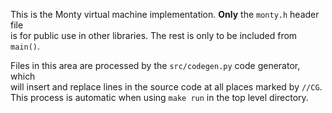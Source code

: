This is the Monty virtual machine implementation. **Only** the `monty.h` header file  
is for public use in other libraries. The rest is only to be included from `main()`.

Files in this area are processed by the `src/codegen.py` code generator, which  
will insert and replace lines in the source code at all places marked by `//CG`.  
This process is automatic when using `make run` in the top level directory.
